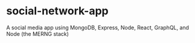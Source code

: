 # social-network-app
A social media app using MongoDB, Express, Node, React, GraphQL, and Node (the MERNG stack)
